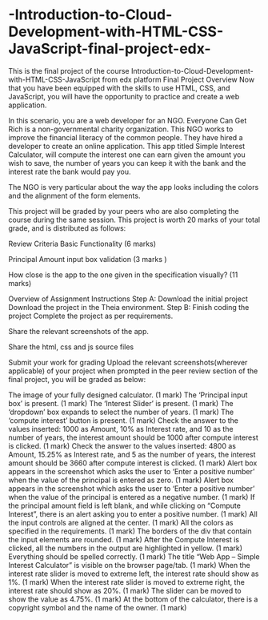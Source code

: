 # -Introduction-to-Cloud-Development-with-HTML-CSS-JavaScript-final-project-edx-
This is the final project of the course Introduction-to-Cloud-Development-with-HTML-CSS-JavaScript from edx platform
Final Project Overview
Now that you have been equipped with the skills to use HTML, CSS, and JavaScript, you will have the opportunity to practice and create a web application.

In this scenario, you are a web developer for an NGO. Everyone Can Get Rich is a non-governmental charity organization. This NGO works to improve the financial literacy of the common people. They have hired a developer to create an online application. This app titled Simple Interest Calculator, will compute the interest one can earn given the amount you wish to save, the number of years you can keep it with the bank and the interest rate the bank would pay you.

The NGO is very particular about the way the app looks including the colors and the alignment of the form elements.

This project will be graded by your peers who are also completing the course during the same session. This project is worth 20 marks of your total grade, and is distributed as follows:

Review Criteria
Basic Functionality (6 marks)

Principal Amount input box validation (3 marks )

How close is the app to the one given in the specification visually? (11 marks)

Overview of Assignment Instructions
Step A: Download the initial project
Download the project in the Theia environment.
Step B: Finish coding the project
Complete the project as per requirements.

Share the relevant screenshots of the app.

Share the html, css and js source files

Submit your work for grading
Upload the relevant screenshots(wherever applicable) of your project when prompted in the peer review section of the final project, you will be graded as below:

The image of your fully designed calculator. (1 mark)
The ‘Principal input box’ is present. (1 mark)
The ‘Interest Slider’ is present. (1 mark)
The ‘dropdown’ box expands to select the number of years. (1 mark)
The ‘compute interest’ button is present. (1 mark)
Check the answer to the values inserted: 1000 as Amount, 10% as Interest rate, and 10 as the number of years, the interest amount should be 1000 after compute interest is clicked. (1 mark)
Check the answer to the values inserted: 4800 as Amount, 15.25% as Interest rate, and 5 as the number of years, the interest amount should be 3660 after compute interest is clicked. (1 mark)
Alert box appears in the screenshot which asks the user to ‘Enter a positive number’ when the value of the principal is entered as zero. (1 mark)
Alert box appears in the screenshot which asks the user to ‘Enter a positive number’ when the value of the principal is entered as a negative number. (1 mark)
If the principal amount field is left blank, and while clicking on “Compute Interest”, there is an alert asking you to enter a positive number. (1 mark)
All the input controls are aligned at the center. (1 mark)
All the colors as specified in the requirements. (1 mark)
The borders of the div that contain the input elements are rounded. (1 mark)
After the Compute Interest is clicked, all the numbers in the output are highlighted in yellow. (1 mark)
Everything should be spelled correctly. (1 mark)
The title “Web App – Simple Interest Calculator” is visible on the browser page/tab. (1 mark)
When the interest rate slider is moved to extreme left, the interest rate should show as 1%. (1 mark)
When the interest rate slider is moved to extreme right, the interest rate should show as 20%. (1 mark)
The slider can be moved to show the value as 4.75%. (1 mark)
At the bottom of the calculator, there is a copyright symbol and the name of the owner. (1 mark)

